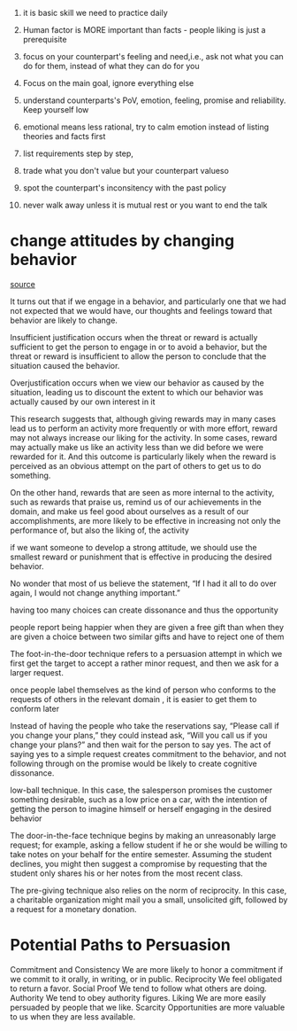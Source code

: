 1. it is basic skill we need to practice daily

2. Human factor is MORE important than facts - people liking is just a prerequisite

3. focus on your counterpart's feeling and need,i.e., ask not what you can do for them, instead of what they can do for you

4. Focus on the main goal, ignore everything else

5. understand counterparts's PoV, emotion, feeling, promise and reliability. Keep yourself low

6. emotional means less rational, try to calm emotion instead of listing theories and facts first

7. list requirements step by step, 

8. trade what you don't value but your counterpart valueso

9. spot the counterpart's inconsitency with the past policy

10. never walk away unless it is mutual rest or you want to end the talk

# change attitudes by changing behavior 

[source](https://opentextbc.ca/socialpsychology/chapter/changing-attitudes-by-changing-behavior/)

It turns out that if we engage in a behavior, and particularly one that we had not expected that we would have, our thoughts and feelings toward that behavior are likely to change.

Insufficient justification occurs when the threat or reward is actually sufficient to get the person to engage in or to avoid a behavior, but the threat or reward is insufficient to allow the person to conclude that the situation caused the behavior.

Overjustification occurs when we view our behavior as caused by the situation, leading us to discount the extent to which our behavior was actually caused by our own interest in it

This research suggests that, although giving rewards may in many cases lead us to perform an activity more frequently or with more effort, reward may not always increase our liking for the activity. In some cases, reward may actually make us like an activity less than we did before we were rewarded for it. And this outcome is particularly likely when the reward is perceived as an obvious attempt on the part of others to get us to do something.

On the other hand, rewards that are seen as more internal to the activity, such as rewards that praise us, remind us of our achievements in the domain, and make us feel good about ourselves as a result of our accomplishments, are more likely to be effective in increasing not only the performance of, but also the liking of, the activity

if we want someone to develop a strong attitude, we should use the smallest reward or punishment that is effective in producing the desired behavior.

No wonder that most of us believe the statement, “If I had it all to do over again, I would not change anything important.”

having too many choices can create dissonance and thus the opportunity

people report being happier when they are given a free gift than when they are given a choice between two similar gifts and have to reject one of them

The foot-in-the-door technique refers to a persuasion attempt in which we first get the target to accept a rather minor request, and then we ask for a larger request.

once people label themselves as the kind of person who conforms to the requests of others in the relevant domain , it is easier to get them to conform later

Instead of having the people who take the reservations say, “Please call if you change your plans,” they could instead ask, “Will you call us if you change your plans?” and then wait for the person to say yes. The act of saying yes to a simple request creates commitment to the behavior, and not following through on the promise would be likely to create cognitive dissonance.

low-ball technique. In this case, the salesperson promises the customer something desirable, such as a low price on a car, with the intention of getting the person to imagine himself or herself engaging in the desired behavior

The door-in-the-face technique begins by making an unreasonably large request; for example, asking a fellow student if he or she would be willing to take notes on your behalf for the entire semester. Assuming the student declines, you might then suggest a compromise by requesting that the student only shares his or her notes from the most recent class.

The pre-giving technique also relies on the norm of reciprocity. In this case, a charitable organization might mail you a small, unsolicited gift, followed by a request for a monetary donation.

# Potential Paths to Persuasion
Commitment and Consistency	We are more likely to honor a commitment if we commit to it orally, in writing, or in public.
Reciprocity	We feel obligated to return a favor.
Social Proof	We tend to follow what others are doing.
Authority	We tend to obey authority figures.
Liking	We are more easily persuaded by people that we like.
Scarcity	Opportunities are more valuable to us when they are less available.
